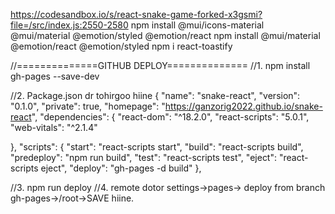 https://codesandbox.io/s/react-snake-game-forked-x3gsmi?file=/src/index.js:2550-2580
npm install @mui/icons-material @mui/material @emotion/styled @emotion/react
npm install @mui/material @emotion/react @emotion/styled
npm i react-toastify

//==============GITHUB DEPLOY==============
//1. npm install gh-pages --save-dev

//2. Package.json dr tohirgoo hiine
{
"name": "snake-react",
"version": "0.1.0",
"private": true,
"homepage": "https://ganzorig2022.github.io/snake-react",
"dependencies": {
"react-dom": "^18.2.0",
"react-scripts": "5.0.1",
"web-vitals": "^2.1.4"

},
"scripts": {
"start": "react-scripts start",
"build": "react-scripts build",
"predeploy": "npm run build",
"test": "react-scripts test",
"eject": "react-scripts eject",
"deploy": "gh-pages -d build"
},

//3. npm run deploy
//4. remote dotor settings->pages->
deploy from branch
gh-pages->/root->SAVE hiine.
